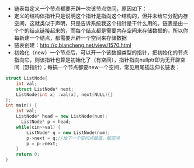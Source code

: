 * 链表每定义一个节点都要开辟一次该节点空间，原因如下：
* 定义的结构体指针只是说明这个指针是指向这个结构的，但并未给它分配内存空间，这就类似于声明，只是告诉系统我这个指针是干什么用的。链表是由一个个的结点链接起来的，而每个结点都是需要内存空间来存储数据的，所以你每新建一个结点，都需要开辟一个空间来存储数据
* 链表创建：http://c.biancheng.net/view/1570.html
* 初始化（new）一个节点后，可以开一个该数据类型的指针，把初始化的节点指向它，则该指针也算是初始化了（有空间），指针指向nullptr即为无开辟空间（野指针）；每搞一个节点都要new一个空间，常见用尾插法伸长链表：
```c++
struct ListNode{
	int val;
	struct ListNode* next;
	ListNode(int x) :val(x), next(NULL){}
};
int main() {
    int val;
    ListNode* head = new ListNode(num);
	  ListNode* p = head;
    while(cin>>val) {
        ListNode* q = new ListNode(num);
        p->next = q;//给下一个空间点赋值，赋空间
        p = p->next;
    }
    return 0;
}
